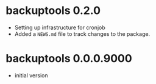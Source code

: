 # backuptools 0.2.0

* Setting up infrastructure for cronjob
* Added a `NEWS.md` file to track changes to the package.


# backuptools 0.0.0.9000

* initial version

